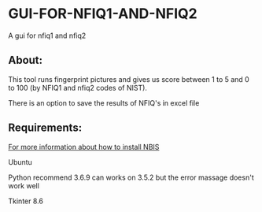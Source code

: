# GUI-FOR-NFIQ1-AND-NFIQ2
A gui for nfiq1 and nfiq2  


## About:
This tool runs fingerprint pictures and gives us score between 1 to 5 and 0 to 100 (by NFIQ1 and nfiq2 codes of NIST).

There is an option to save the results of NFIQ's in excel file 



## Requirements:
[For more information about how to install NBIS](https://www.nist.gov/services-resources/software/nist-biometric-image-software-nbis)

Ubuntu 

Python recommend 3.6.9 can works on 3.5.2 but the error massage doesn't work well

Tkinter 8.6

